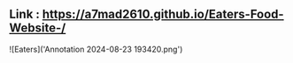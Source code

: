 ## Link : https://a7mad2610.github.io/Eaters-Food-Website-/

![Eaters]('Annotation 2024-08-23 193420.png')